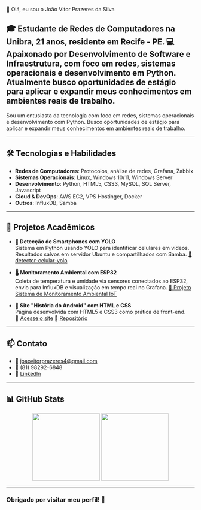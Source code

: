 👋 Olá, eu sou o João Vitor Prazeres da Silva

🎓 Estudante de Redes de Computadores na Unibra, 21 anos, residente em Recife - PE.
💻 Apaixonado por Desenvolvimento de Software e Infraestrutura, com foco em redes, sistemas operacionais e desenvolvimento em Python.
Atualmente busco oportunidades de estágio para aplicar e expandir meus conhecimentos em ambientes reais de trabalho.
---
Sou um entusiasta da tecnologia com foco em redes, sistemas operacionais e desenvolvimento com Python. Busco oportunidades de estágio para aplicar e expandir meus conhecimentos em ambientes reais de trabalho.

---

## 🛠️ Tecnologias e Habilidades

- **Redes de Computadores**: Protocolos, análise de redes, Grafana, Zabbix  
- **Sistemas Operacionais**: Linux, Windows 10/11, Windows Server  
- **Desenvolvimento**: Python, HTML5, CSS3, MySQL, SQL Server, Javascript 
- **Cloud & DevOps**: AWS EC2, VPS Hostinger, Docker  
- **Outros**: InfluxDB, Samba

---

## 💼 Projetos Acadêmicos

- **📱 Detecção de Smartphones com YOLO**  
  Sistema em Python usando YOLO para identificar celulares em vídeos. Resultados salvos em servidor Ubuntu e compartilhados com Samba.
  [🔗 detector-celular-yolo](https://github.com/juanvitor04/detector-celular-yolo)


- **🌡️ Monitoramento Ambiental com ESP32**  
  Coleta de temperatura e umidade via sensores conectados ao ESP32, envio para InfluxDB e visualização em tempo real no Grafana.
  [🔗 Projeto Sistema de Monitoramento Ambiental IoT](https://github.com/juanvitor04/sistema-de-monitoramento-ambiental-iot)


- **🤖 Site "História do Android" com HTML e CSS**  
  Página desenvolvida com HTML5 e CSS3 como prática de front-end.  
  🔗 [Acesse o site](https://juanvitor04.github.io/projeto-android/)  🔗 [Repositório](https://github.com/juanvitor04/projeto-android)  

---


## 📫 Contato

- 📧 joaovitorprazeres4@gmail.com  
- 📱 (81) 98292-6848
- 🔗 [LinkedIn](https://www.linkedin.com/in/joao-vitor-prazeres-da-silva/)  

---

## 📊 GitHub Stats

<div align="center">

<!-- GitHub Stats -->
<img height="180em" src="https://github-readme-stats.vercel.app/api?username=juanvitor04&show_icons=true&theme=tokyonight&cache_seconds=3600" />

<!-- Top Languages -->
<img height="180em" src="https://github-readme-stats.vercel.app/api/top-langs/?username=juanvitor04&layout=compact&theme=tokyonight&langs_count=6&cache_seconds=3600" />


</div>

---

### Obrigado por visitar meu perfil! 🚀
